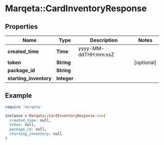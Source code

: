# Marqeta::CardInventoryResponse

## Properties

| Name | Type | Description | Notes |
| ---- | ---- | ----------- | ----- |
| **created_time** | **Time** | yyyy-MM-ddTHH:mm:ssZ |  |
| **token** | **String** |  | [optional] |
| **package_id** | **String** |  |  |
| **starting_inventory** | **Integer** |  |  |

## Example

```ruby
require 'marqeta'

instance = Marqeta::CardInventoryResponse.new(
  created_time: null,
  token: null,
  package_id: null,
  starting_inventory: null
)
```

